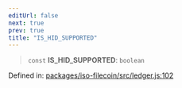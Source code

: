 ```yaml
---
editUrl: false
next: true
prev: true
title: "IS_HID_SUPPORTED"
---
```


> `const` **IS\_HID\_SUPPORTED**: `boolean`

Defined in: [packages/iso-filecoin/src/ledger.js:102](https://github.com/hugomrdias/filecoin/blob/main/packages/iso-filecoin/src/ledger.js#L102)
